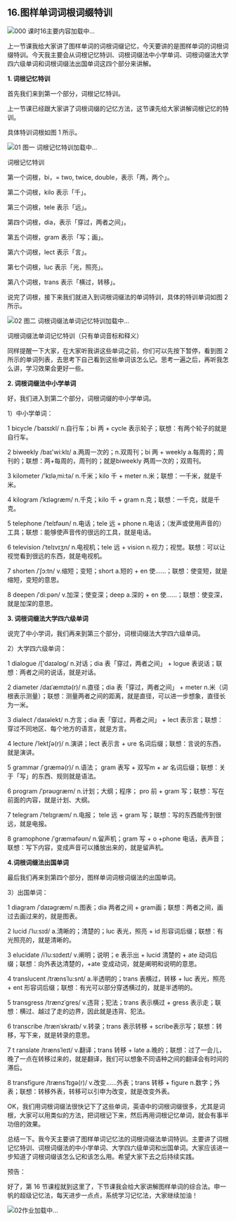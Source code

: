 ## 16.图样单词词根词缀特训
![000 课时16主要内容](https://pic4.zhimg.com/v2-76eb5bdf6b9510a4b0da653833bcff82.webp)加载中...


上一节课我给大家讲了图样单词的词根词缀记忆，今天要讲的是图样单词的词根词缀特训。今天我主要会从词根记忆特训、词根词缀法中小学单词、词根词缀法大学四六级单词和词根词缀法出国单词这四个部分来讲解。


**1. 词根记忆特训**


首先我们来到第一个部分，词根记忆特训。


上一节课已经跟大家讲了词根词缀的记忆方法，这节课先给大家讲解词根记忆的特训。


具体特训词根如图 1 所示。


![01 图一 词根记忆特训]()加载中...


词根记忆特训


第一个词根，bi，= two, twice, double，表示「两，两个」。


第二个词根，kilo 表示「千」。


第三个词根，tele 表示「远」。


第四个词根，dia，表示「穿过，两者之间」。


第五个词根，gram 表示「写；画」。


第六个词根，lect 表示「言」。


第七个词根，luc 表示「光，照亮」。


第八个词根，trans 表示「横过，转移」。


说完了词根，接下来我们就进入到词根词缀法的单词特训，具体的特训单词如图 2 所示。


![02 图二 词根词缀法单词记忆特训]()加载中...


词根词缀法单词记忆特训（只有单词音标和释义）


同样提醒一下大家，在大家听我讲这些单词之前，你们可以先按下暂停，看到图 2 所示的单词列表，去思考下自己看到这些单词该怎么记。思考一遍之后，再听我怎么讲，学习效果会更好一些。


**2. 词根词缀法中小学单词**


好，我们进入到第二个部分，词根词缀的中小学单词。


1）中小学单词：


1 bicycle /ˈbaɪsɪkl/ n.自行车；bi 两 + cycle 表示轮子；联想：有两个轮子的就是自行车。


2 biweekly /baɪ'wi:klɪ/ a.两周一次的；n.双周刊；bi 两 + weekly a.每周的；周刊的；联想：两+每周的，周刊的；就是biweekly 两周一次的；双周刊。


3 kilometer /'kɪləˌmi:tə/ n.千米；kilo 千 + meter n.米；联想：一千米，就是千米。


4 kilogram /ˈkɪləgræm/ n.千克；kilo 千 + gram n.克；联想：一千克，就是千克。


5 telephone /ˈtelɪfəʊn/ n.电话；tele 远 + phone n.电话；（发声或使用声音的）工具；联想：能够使声音传的很远的工具，就是电话。


6 television /ˈtelɪvɪʒn/ n.电视机；tele 远 + vision n.视力；视觉。联想：可以让视觉看到很远的东西，就是电视机。


7 shorten /ˈʃɔ:tn/ v.缩短；变短；short a.短的 + en 使……；联想：使变短，就是缩短，变短的意思。


8 deepen /ˈdi:pən/ v.加深；使变深；deep a.深的 + en 使……；联想：使变深，就是加深的意思。


**3. 词根词缀法大学四六级单词**


说完了中小学词，我们再来到第三个部分，词根词缀法大学四六级单词。


2）大学四六级单词：


1 dialogue /['daɪəlɒɡ/ n.对话；dia 表「穿过，两者之间」 + logue 表说话；联想：两者之间的说话，就是对话。


2 diameter /daɪˈæmɪtə(r)/ n.直径；dia 表「穿过，两者之间」 + meter n.米（词根表示测量）；联想：测量两者之间的距离，就是直径，可以进一步想象，直径长为一米。 


3 dialect /ˈdaɪəlekt/ n.方言；dia 表「穿过，两者之间」 + lect 表示言；联想：穿过不同地区、每个地方的语言，就是方言。


4 lecture /ˈlektʃə(r)/ n.演讲；lect 表示言 + ure 名词后缀；联想：言说的东西，就是演讲。


5 grammar /ˈgræmə(r)/ n.语法； gram 表写 + 双写m + ar 名词后缀；联想：关于「写」的东西、规则就是语法。


6 program /ˈprəʊgræm/ n.计划；大纲；程序； pro 前 + gram 写；联想：写在前面的内容，就是计划、大纲。


7 telegram /ˈtelɪgræm/ n.电报； tele 远 + gram 写；联想：写的东西能传到很远，就是电报。


8 gramophone /ˈgræməfəʊn/ n.留声机；gram 写 + o +phone 电话，表声音；联想：写下内容，变成声音可以播放出来的，就是留声机。


**4.词根词缀法出国单词**


最后我们再来到第四个部分，图样单词词根词缀法的出国单词。


3）出国单词：


1 diagram /ˈdaɪəgræm/ n.图表；dia 两者之间 + gram画；联想：两者之间，画过去画过来的，就是图表。


2 lucid /ˈlu:sɪd/ a.清晰的；清楚的；luc 表光，照亮 + id 形容词后缀；联想：有光照亮的，就是清晰的。


3 elucidate /iˈlu:sɪdeɪt/ v.阐明；说明；e 表示出 + lucid 清楚的 + ate 动词后缀；联想：向外表达清楚的，+ate 变成动词，就是阐明和说明的意思。


4 translucent /trænsˈlu:snt/ a.半透明的；trans 表横过，转移 + luc 表光，照亮 + ent 形容词后缀；联想：有光可以部分穿透横过的，就是半透明的。


5 transgress /trænzˈgres/ v.违背；犯法；trans 表示横过 + gress 表示走；联想：横过、越过了走的边界，因此就是违背、犯法。


6 transcribe /trænˈskraɪb/ v.转录；trans 表示转移 + scribe表示写；联想：转移，写下来，就是转录的意思。


7 t ranslate /trænsˈleɪt/ v.翻译；trans 转移 + late a.晚的；联想：过了一会儿，晚了一点在转移过来的，就是翻译，我们可以想象不同语种之间的翻译会有时间的滞后。


8 transfigure /trænsˈfɪgə(r)/ v.改变……外表；trans 转移 + figure n.数字；外表；联想：转移外表，转移可以引申为改变，就是改变外表。


OK，我们用词根词缀法很快记下了这些单词，英语中的词根词缀很多，尤其是词根，大家可以用类似的方法，把词根记下来，然后再用词根记忆单词，就会有事半功倍的效果。


总结一下。我今天主要讲了图样单词记忆法的词根词缀法单词特训。主要讲了词根记忆特训、词根词缀法的中小学单词、大学四六级单词和出国单词。大家应该进一步知道了词根词缀该怎么记和该怎么用。希望大家下去之后持续实践。


预告：


好了，第 16 节课程就到这里了，下节课我会给大家讲解图样单词的综合法。申一帆的超级记忆法，每天进步一点点，系统学习记忆法，大家继续加油！


![02作业]()加载中...


